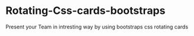 # Rotating-Css-cards-bootstraps
Present your Team in intresting way  by using bootstraps css rotating cards
